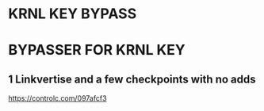 # KRNL KEY BYPASS
# BYPASSER FOR KRNL KEY

## 1 Linkvertise and a few checkpoints with no adds

https://controlc.com/097afcf3

